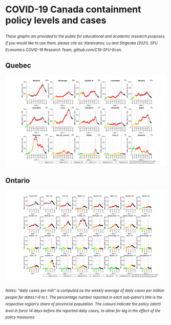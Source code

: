 # COVID-19 Canada containment policy levels and cases
<sub>*These graphs are provided to the public for educational and academic research purposes. If you would like to use them, please cite as: Karaivanov, Lu and Shigeoka (2021), SFU Economics COVID-19 Research Team, github.com/C19-SFU-Econ.*</sub>

## Quebec
![Quebec](QC_1b.png?view=raw)
## Ontario
![Ontario](ON_1b.png?view=raw)
<!--
Quebec (contemporaneous)
![Quebec](QC_1.png?view=raw)
Ontario (contemporaneous)
![Ontario](ON_1.png?view=raw)
-->
<sub>*Notes: "daily cases per mln" is computed as the weekly average of daily cases per million people for dates t-6 to t. The percentage number reported in each sub-panel's
title is the respective region's share of provincial population. The colours indicate the policy (alert) level in force 14 days before the reported daily cases, to allow for lag in the effect of the policy measures.*</sub>
